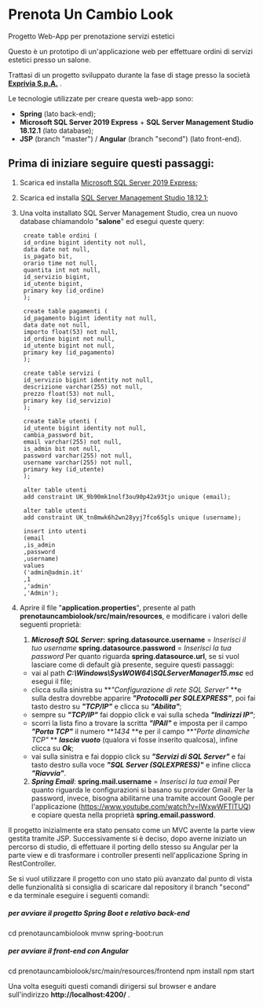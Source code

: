 # Prenota Un Cambio Look

Progetto Web-App per prenotazione servizi estetici

Questo è un prototipo di un'applicazione web per effettuare ordini di servizi estetici presso un salone.

Trattasi di un progetto sviluppato durante la fase di stage presso la società [**Exprivia S.p.A.**](https://www.exprivia.it/it/ "Exprivia S.p.A.") .

Le tecnologie utilizzate per creare questa web-app sono:

- **Spring** (lato back-end);
- **Microsoft SQL Server 2019 Express** + **SQL Server Management Studio 18.12.1** (lato database);
- **JSP** (branch "master") / **Angular** (branch "second") (lato front-end).

## Prima di iniziare seguire questi passaggi:

1. Scarica ed installa [Microsoft SQL Server 2019 Express](https://www.microsoft.com/it-it/download/details.aspx?id=101064 "Microsoft SQL Server 2019 Express");
2. Scarica ed installa [SQL Server Management Studio 18.12.1](https://go.microsoft.com/fwlink/?linkid=2199013&clcid=0x410 "SQL Server Management Studio 18.12.1");
3. Una volta installato SQL Server Management Studio, crea un nuovo database chiamandolo "**salone**" ed esegui queste query:

		create table ordini (
		id_ordine bigint identity not null,
		data date not null,
		is_pagato bit,
		orario time not null,
		quantita int not null,
		id_servizio bigint,
		id_utente bigint,
		primary key (id_ordine)
		);
		
		create table pagamenti (
		id_pagamento bigint identity not null,
		data date not null,
		importo float(53) not null,
		id_ordine bigint not null,
		id_utente bigint not null,
		primary key (id_pagamento)
		);
		
		create table servizi (
		id_servizio bigint identity not null,
		descrizione varchar(255) not null,
		prezzo float(53) not null,
		primary key (id_servizio)
		);
		
		create table utenti (
		id_utente bigint identity not null,
		cambia_password bit,
		email varchar(255) not null,
		is_admin bit not null,
		password varchar(255) not null,
		username varchar(255) not null,
		primary key (id_utente)
		);
		
		alter table utenti
		add constraint UK_9b90mk1nolf3ou90p42a93tjo unique (email);
		
		alter table utenti
		add constraint UK_tn8mwk6h2wn28yyj7fco65gls unique (username);
		
		insert into utenti
		(email
		,is_admin
		,password
		,username)
		values
		('admin@admin.it'
		,1
		,'admin'
		,'Admin');
		
4. Aprire il file "**application.properties**", presente al path **prenotauncambiolook/src/main/resources**, e modificare i valori delle seguenti proprietà: 

   1) ***Microsoft SQL Server*:**
   **spring.datasource.username** = *Inserisci il tuo username*
   **spring.datasource.password** = *Inserisci la tua password*
   Per quanto riguarda **spring.datasource.url**, se si vuol lasciare come di default già presente, seguire questi passaggi:
   - vai al path ***C:\Windows\SysWOW64\SQLServerManager15.msc*** ed esegui il file; 
   - clicca sulla sinistra su ***"Configurazione di rete SQL Server"* **e sulla destra dovrebbe apparire ***"Protocolli per SQLEXPRESS"***, poi fai tasto destro su ***"TCP/IP"*** e clicca su ***"Abilita"***; 
   - sempre su ***"TCP/IP"*** fai doppio click e vai sulla scheda ***"Indirizzi IP"***; 
   - scorri la lista fino a trovare la scritta ***"IPAll"*** e imposta per il campo ***"Porta TCP"*** il numero ***1434* **e per il campo ***"Porte dinamiche TCP"* ** ***lascia vuoto*** (qualora vi fosse inserito qualcosa), infine clicca su ***Ok***; 
   - vai sulla sinistra e fai doppio click su ***"Servizi di SQL Server"*** e fai tasto destro sulla voce ***"SQL Server (SQLEXPRESS)"*** e infine clicca ***"Riavvia"***.
   
   2) ***Spring Email***:
   **spring.mail.username** = *Inserisci la tua email*
   Per quanto riguarda le configurazioni si basano su provider Gmail.
   Per la password, invece, bisogna abilitarne una tramite account Google per l'applicazione (https://www.youtube.com/watch?v=IWxwWFTlTUQ) e copiare questa nella proprietà **spring.email.password**.

Il progetto inizialmente era stato pensato come un MVC avente la parte view gestita tramite JSP.
Successivamente si è deciso, dopo averne iniziato un percorso di studio, di effettuare il porting dello stesso su Angular per la parte view e di trasformare i controller presenti nell'applicazione Spring in RestController.

Se si vuol utilizzare il progetto con uno stato più avanzato dal punto di vista delle funzionalità si consiglia di scaricare dal repository il branch "second" e da terminale eseguire i seguenti comandi:

##### per avviare il progetto Spring Boot e relativo back-end
cd prenotauncambiolook
mvnw spring-boot:run
##### per avviare il front-end con Angular
cd prenotauncambiolook/src/main/resources/frontend
npm install
npm start

Una volta eseguiti questi comandi dirigersi sul browser e andare sull'indirizzo **http://localhost:4200/** .
